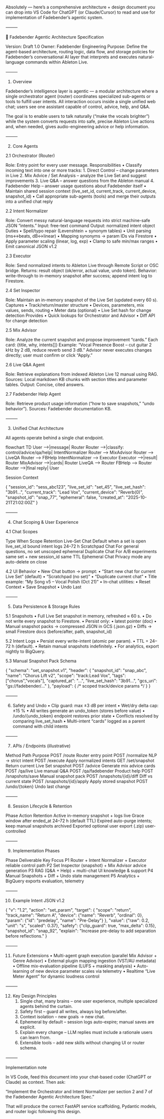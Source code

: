 Absolutely — here’s a comprehensive architecture + design document you can drop into VS Code for ChatGPT (or Claude/Cursor) to read and use for implementation of Fadebender’s agentic system.

⸻

🧠 Fadebender Agentic Architecture Specification

Version: Draft 1.0
Owner: Fadebender Engineering
Purpose: Define the agent-based architecture, routing logic, data flow, and storage policies for Fadebender’s conversational AI layer that interprets and executes natural-language commands within Ableton Live.

⸻

1. Overview

Fadebender’s intelligence layer is agentic — a modular architecture where a single orchestrator agent (router) coordinates specialized sub-agents or tools to fulfill user intents.
All interaction occurs inside a single unified web chat; users see one assistant capable of control, advice, help, and Q&A.

The goal is to enable users to talk naturally (“make the vocals brighter”) while the system converts requests into safe, precise Ableton Live actions and, when needed, gives audio-engineering advice or help information.

⸻

2. Core Agents

2.1 Orchestrator (Router)

Role: Entry point for every user message.
Responsibilities
	•	Classify incoming text into one or more tracks:
	1.	Direct Control – change parameters in Live
	2.	Mix Advice / Set Analysis – analyze the Live Set and suggest improvements
	3.	Live Q&A – answer questions from the Ableton manual
	4.	Fadebender Help – answer usage questions about Fadebender itself
	•	Maintain shared session context (live_set_id, current_track, current_device, snapshot_id)
	•	Call appropriate sub-agents (tools) and merge their outputs into a unified chat reply

2.2 Intent Normalizer

Role: Convert messy natural-language requests into strict machine-safe JSON “intents.”
Input: free-text command
Output: normalized intent object
Duties
	•	Spell/typo repair (Levenshtein + synonym tables)
	•	Unit parsing (ms↔beats, dB↔linear)
	•	Mapping synonyms → param IDs via Firestore
	•	Apply parameter scaling (linear, log, exp)
	•	Clamp to safe min/max ranges
	•	Emit canonical JSON v1.2

2.3 Executor

Role: Send normalized intents to Ableton Live through Remote Script or OSC bridge.
Returns: result object (ok/error, actual value, undo token).
Behavior: write-through to in-memory snapshot after success; append intent log to Firestore.

2.4 Set Inspector

Role: Maintain an in-memory snapshot of the Live Set (updated every 60 s).
Captures
	•	Track/return/master structure
	•	Devices, parameters, mix values, sends, routing
	•	Meter data (optional)
	•	Live Set hash for change detection
Provides
	•	Quick lookups for Orchestrator and Advisor
	•	Diff API for change detection

2.5 Mix Advisor

Role: Analyze the current snapshot and propose improvement “cards.”
Each card: {title, why, intents[]}
Example: “Vocal Presence Boost – cut guitar 2 kHz by 2 dB, reduce reverb send 3 dB.”
Advisor never executes changes directly; user must confirm or click “Apply.”

2.6 Live Q&A Agent

Role: Retrieve explanations from indexed Ableton Live 12 manual using RAG.
Sources: Local markdown KB chunks with section titles and parameter tables.
Output: Concise, cited answers.

2.7 Fadebender Help Agent

Role: Retrieve product usage information (“how to save snapshots,” “undo behavior”).
Sources: Fadebender documentation KB.

⸻

3. Unified Chat Architecture

All agents operate behind a single chat endpoint.

flowchart TD
    User -->|message| Router
    Router -->|classify: control/advice/qa/help| IntentNormalizer
    Router --> MixAdvisor
    Router --> LiveQA
    Router --> FBHelp
    IntentNormalizer --> Executor
    Executor -->|result| Router
    MixAdvisor -->|cards| Router
    LiveQA --> Router
    FBHelp --> Router
    Router -->|final reply| User

Session Context

{
  "session_id": "sess_abc123",
  "live_set_id": "set_45",
  "live_set_hash": "3b91...",
  "current_track": "Lead Vox",
  "current_device": "Reverb(0)",
  "snapshot_id": "snap_77",
  "ephemeral": false,
  "created_at": "2025-10-21T21:02:00Z"
}


⸻

4. Chat Scoping & User Experience

4.1 Chat Scopes

Type	When	Scope	Retention
Live-Set Chat	Default when a set is open	live_set_id bound	intent logs 24–72 h
Scratchpad Chat	For general questions, no set	unscoped	ephemeral
Duplicate Chat	For A/B experiments	same set + new session_id	same TTL
Ephemeral Chat	Privacy mode	any	auto-delete on close

4.2 UI Behavior
	•	New Chat button → prompt:
	•	“Start new chat for current Live Set” (default)
	•	“Scratchpad (no set)”
	•	“Duplicate current chat”
	•	Title example: “My Song v5 – Vocal Polish (Oct 21)”
	•	In-chat utilities:
	•	Reset Context
	•	Save Snapshot
	•	Undo Last

⸻

5. Data Persistence & Storage Rules

5.1 Snapshots
	•	Full Live Set snapshot in memory, refreshed ≈ 60 s.
	•	Do not write every snapshot to Firestore.
	•	Persist only:
	•	latest pointer (doc)
	•	Manual snapshot packs → compressed JSON in GCS (.json.gz)
	•	Diffs → small Firestore docs (before/after, path, snapshot_id)

5.2 Intent Logs
	•	Persist every write-intent (atomic per param).
	•	TTL = 24–72 h (default).
	•	Retain manual snapshots indefinitely.
	•	For analytics, export nightly to BigQuery.

5.3 Manual Snapshot Pack Schema

{
  "schema": "set_snapshot.v1",
  "header": {
    "snapshot_id": "snap_abc",
    "name": "Chorus Lift v2",
    "scope": "track:Lead Vox",
    "tags": ["chorus","vocals"],
    "captured_at": "...",
    "live_set_hash": "3b91...",
    "gcs_uri": "gs://fadebender/..."
  },
  "payload": { /* scoped track/device params */ }
}


⸻

6. Safety and Undo
	•	Clip guard: max ±3 dB per intent
	•	Wet/dry delta cap: ±15 %
	•	All writes generate an undo_token (stores before value)
	•	/undo/{undo_token} endpoint restores prior state
	•	Conflicts resolved by comparing live_set_hash
	•	Multi-intent “cards” logged as a parent command with child intents

⸻

7. APIs / Endpoints (illustrative)

Method	Path	Purpose
POST	/route	Router entry point
POST	/normalize	NLP → strict intent
POST	/execute	Apply normalized intents
GET	/set/snapshot	Return current Live Set snapshot
POST	/advice	Generate mix advice cards
POST	/qa/live	Live manual Q&A
POST	/qa/fadebender	Product help
POST	/snapshots/save	Manual snapshot pack
POST	/snapshots/{id}/diff	Diff vs current state
POST	/snapshots/{id}/apply	Apply stored snapshot
POST	/undo/{token}	Undo last change


⸻

8. Session Lifecycle & Retention

Phase	Action	Retention
Active	in-memory snapshot + logs	live
Grace window	after ended_at	24–72 h (default TTL)
Expired	auto-purge intents; keep manual snapshots	archived
Exported	optional user export (.zip)	user-controlled


⸻

9. Implementation Phases

Phase	Deliverable	Key Focus
P1	Router + Intent Normalizer + Executor	reliable control path
P2	Set Inspector (snapshot) + Mix Advisor	advice generation
P3	RAG (Q&A + Help) + multi-chat UI	knowledge & support
P4	Manual Snapshots + Diff + Undo	state management
P5	Analytics + BigQuery exports	evaluation, telemetry


⸻

10. Example Intent JSON v1.2

{
  "v": "1.2",
  "action": "set_param",
  "target": {
    "scope": "return",
    "track_name": "Return A",
    "device": {"name": "Reverb", "ordinal": 0},
    "param": {"id": "predelay", "name": "Pre-Delay"}
  },
  "value": {"raw": 0.2, "unit": "s", "scaled": 0.37},
  "safety": {"clip_guard": true, "max_delta": 0.15},
  "snapshot_id": "snap_92",
  "explain": "Increase pre-delay to add separation before reflections."
}


⸻

11. Future Extensions
	•	Multi-agent graph execution (parallel Mix Advisor + Genre Advisor)
	•	External plugin mapping ingestion (VST/AU metadata)
	•	Offline mix-evaluation pipeline (LUFS + masking analysis)
	•	Auto-learning of new device parameter scales via telemetry
	•	Realtime “Live Meter Agent” for dynamic loudness control

⸻

12. Key Design Principles
	1.	Single chat, many brains – one user experience, multiple specialized agents behind the curtain.
	2.	Safety first – guard all writes, always log before/after.
	3.	Context isolation – new goals → new chat.
	4.	Ephemeral by default – session logs auto-expire; manual saves are explicit.
	5.	Explain every change – LLM replies must include a rationale users can learn from.
	6.	Extensible tools – add new skills without changing UI or router schema.

⸻

Implementation note

In VS Code, feed this document into your chat-based coder (ChatGPT or Claude) as context.
Then ask:

“Implement the Orchestrator and Intent Normalizer per section 2 and 7 of the Fadebender Agentic Architecture Spec.”

That will produce the correct FastAPI service scaffolding, Pydantic models, and router logic following this design.